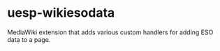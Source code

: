 # uesp-wikiesodata
MediaWiki extension that adds various custom handlers for adding ESO data to a page.
